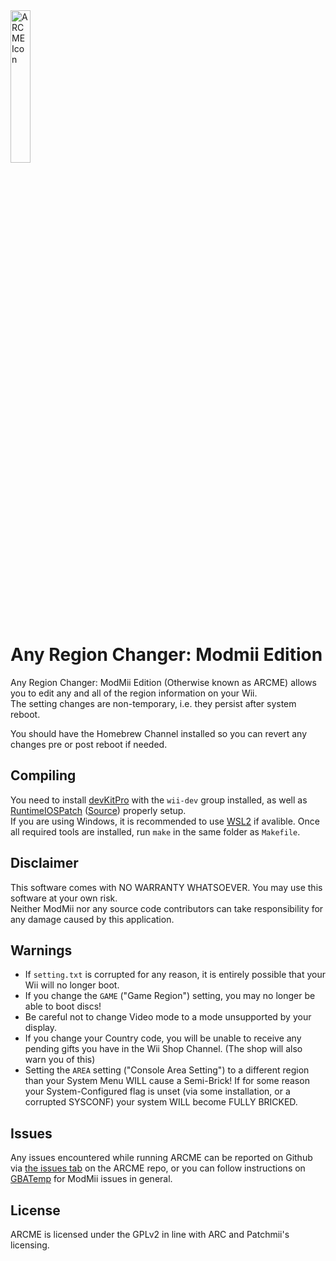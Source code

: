 <img src="https://user-images.githubusercontent.com/32500606/168495918-67389d97-3ec8-4cdc-9173-7cfc95448042.png" width=25% height=25% alt="ARCME Icon">

# Any Region Changer: Modmii Edition

Any Region Changer: ModMii Edition (Otherwise known as ARCME) allows you to edit any and all of the region information on your Wii.  
The setting changes are non-temporary, i.e. they persist after system reboot.

You should have the Homebrew Channel installed so you can revert any changes pre or post reboot if needed.

## Compiling
You need to install [devKitPro](https://devkitpro.org/wiki/Getting_Started) with the `wii-dev` group installed, as well as [RuntimeIOSPatch](https://gbatemp.net/threads/wii-vwii-libruntimeiospatch.339606) ([Source](https://gitlab.com/Nanolx/homebrewfilter/-/tree/master/libruntimeiospatch)) properly setup.  
If you are using Windows, it is recommended to use [WSL2](https://docs.microsoft.com/en-us/windows/wsl/about) if avalible.
Once all required tools are installed, run `make` in the same folder as  `Makefile`.

## Disclaimer
This software comes with NO WARRANTY WHATSOEVER. You may use this software at your own risk.  
Neither ModMii nor any source code contributors can take responsibility for any damage caused by this application.  
  
## Warnings
 - If `setting.txt` is corrupted for any reason, it is entirely possible that your Wii will no longer boot. 
 - If you change the `GAME` ("Game Region") setting, you may no longer be able to boot discs!
 - Be careful not to change Video mode to a mode unsupported by your display.
 - If you change your Country code, you will be unable to receive any pending gifts you have in the Wii Shop Channel. (The shop will also warn you of this)
 - Setting the `AREA` setting ("Console Area Setting") to a different region than your System Menu WILL cause a Semi-Brick! If for some reason your System-Configured flag is unset (via some installation, or a corrupted SYSCONF) your system WILL become FULLY BRICKED. 

## Issues
Any issues encountered while running ARCME can be reported on Github via [the issues tab](https://github.com/modmii/Any-Region-Changer-ModMii-Edition/issues) on the ARCME repo, or you can follow instructions on [GBATemp](https://gbatemp.net/threads/best-way-to-mod-any-wii-modmii-for-windows-official-support-thread.207126/) for ModMii issues in general.

## License
ARCME is licensed under the GPLv2 in line with ARC and Patchmii's licensing.